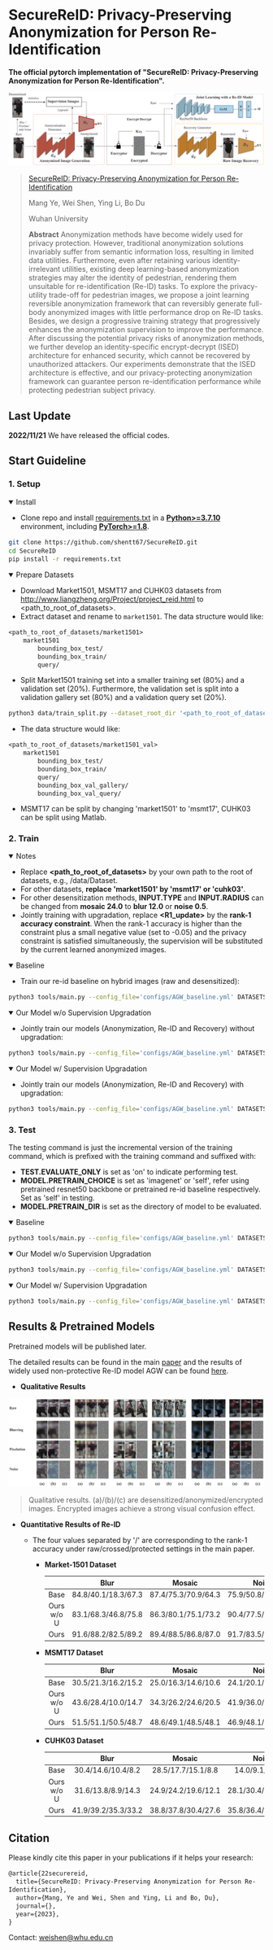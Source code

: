 



# SecureReID: Privacy-Preserving Anonymization for Person Re-Identification

**The official pytorch implementation of "SecureReID: Privacy-Preserving Anonymization for Person Re-Identification".**

![](./pics/framework.svg)

> [SecureReID: Privacy-Preserving Anonymization for Person Re-Identification](baidu.com)
>
> Mang Ye, Wei Shen, Ying Li, Bo Du
>
> Wuhan University
>
> **Abstract** Anonymization methods have become widely used for privacy protection. However, traditional anonymization solutions invariably suffer from semantic information loss, resulting in limited data utilities. Furthermore, even after retaining various identity-irrelevant utilities, existing deep learning-based anonymization strategies may alter the identity of pedestrian, rendering them unsuitable for re-identification (Re-ID) tasks. To explore the privacy-utility trade-off for pedestrian images, we propose a joint learning reversible anonymization framework that can reversibly generate full-body anonymized images with little performance drop on Re-ID tasks. Besides, we design a progressive training strategy that progressively enhances the anonymization supervision to improve the performance. After discussing the potential privacy risks of anonymization methods, we further develop an identity-specific encrypt-decrypt (ISED) architecture for enhanced security, which cannot be recovered by unauthorized attackers. Our experiments demonstrate that the ISED architecture is effective, and our privacy-protecting anonymization framework can guarantee person re-identification performance while protecting pedestrian subject privacy.



## Last Update

**2022/11/21** We have released the official codes.



## Start Guideline

### 1. Setup

<details open>
<summary>Install</summary>

- Clone repo and install [requirements.txt](./requirements.txt) in a [**Python>=3.7.10**](https://www.python.org/) environment, including [**PyTorch>=1.8**](https://pytorch.org/get-started/locally/).

```bash
git clone https://github.com/shentt67/SecureReID.git
cd SecureReID
pip install -r requirements.txt
```

</details>

<details open>
<summary>Prepare Datasets</summary>

- Download Market1501, MSMT17 and CUHK03 datasets from http://www.liangzheng.org/Project/project_reid.html to <path_to_root_of_datasets>.
- Extract dataset and rename to `market1501`. The data structure would like:

```
<path_to_root_of_datasets/market1501>
    market1501 
        bounding_box_test/
        bounding_box_train/
        query/
```

- Split Market1501 training set into a smaller training set (80%) and a validation set (20%). Furthermore, the validation set is split into a validation gallery set (80%) and a validation query set (20%).

```bash
python3 data/train_split.py --dataset_root_dir '<path_to_root_of_datasets>' --dataset_name 'market1501'
```

- The data structure would like:


```
<path_to_root_of_datasets/market1501_val>
    market1501 
        bounding_box_test/
        bounding_box_train/
        query/
        bounding_box_val_gallery/
        bounding_box_val_query/
```

- MSMT17 can be split by changing 'market1501' to  'msmt17', CUHK03 can be split using Matlab.

</details>

### 2. Train

<details open>
<summary>Notes</summary>

- Replace **<path_to_root_of_datasets>** by your own path to the root of datasets, e.g., /data/Dataset.
- For other datasets, **replace 'market1501' by 'msmt17' or 'cuhk03'**.
- For other desensitization methods,  **INPUT.TYPE** and **INPUT.RADIUS** can be changed from **mosaic 24.0** to **blur 12.0** or **noise 0.5**.
- Jointly training with upgradation, replace **<R1_update>** by the **rank-1 accuracy constraint**. When the rank-1 accuracy is higher than the constraint plus a small negative value (set to -0.05) and the privacy constraint is satisfied simultaneously, the supervision will be substituted by the current learned anonymized images.

</details>

<details open>
<summary>Baseline</summary>

- Train our re-id baseline on hybrid images (raw and desensitized):


```bash
python3 tools/main.py --config_file='configs/AGW_baseline.yml' DATASETS.ROOT_DIR "<path_to_root_of_datasets>" DATASETS.NAMES "('market1501_val')" INPUT.TYPE "mosaic" INPUT.RADIUS "24.0" OUTPUT_DIR "('./log/market1501/market1501-base-mosaic')" MODEL.MODE "C"
```

</details>

<details open>
<summary>Our Model w/o Supervision Upgradation</summary>

- Jointly train our models (Anonymization, Re-ID and Recovery) without upgradation:


```bash
python3 tools/main.py --config_file='configs/AGW_baseline.yml' DATASETS.ROOT_DIR "<path_to_root_of_datasets>" DATASETS.NAMES "('market1501_val')" INPUT.TYPE "mosaic" INPUT.RADIUS "24.0" OUTPUT_DIR "('./log/market1501/market1501-wosu-mosaic')"
```

</details>

<details open>
<summary>Our Model w/ Supervision Upgradation</summary>

- Jointly train our models (Anonymization, Re-ID and Recovery) with upgradation:


```bash
python3 tools/main.py --config_file='configs/AGW_baseline.yml' DATASETS.ROOT_DIR "<path_to_root_of_datasets>" DATASETS.NAMES "('market1501_val')" INPUT.TYPE "mosaic" INPUT.RADIUS "24.0" OUTPUT_DIR "('./log/market1501/market1501-full-mosaic')" MODEL.VAL_R1 "<R1_update>"
```

</details>

### 3. Test

The testing command is just the incremental version of the training command, which is prefixed with the training command and suffixed with:

- **TEST.EVALUATE_ONLY** is set as 'on' to indicate performing test.
- **MODEL.PRETRAIN_CHOICE** is set as 'imagenet' or 'self', refer using pretrained resnet50 backbone or pretrained re-id baseline respectively. Set as 'self' in testing.
- **MODEL.PRETRAIN_DIR** is set as the directory of model to be evaluated.

<details open>
<summary>Baseline</summary>

```bash
python3 tools/main.py --config_file='configs/AGW_baseline.yml' DATASETS.ROOT_DIR "<path_to_root_of_datasets>" DATASETS.NAMES "('market1501')" INPUT.TYPE "mosaic" INPUT.RADIUS "24.0" OUTPUT_DIR "('./log/market1501/test/market1501-base-mosaic')" MODEL.MODE "C" TEST.EVALUATE_ONLY "('on')" MODEL.PRETRAIN_CHOICE "('self')" MODEL.PRETRAIN_DIR "./log/market1501/market1501-base-mosaic"
```

</details>

<details open>
<summary>Our Model w/o Supervision Upgradation</summary>

```bash
python3 tools/main.py --config_file='configs/AGW_baseline.yml' DATASETS.ROOT_DIR "<path_to_root_of_datasets>" DATASETS.NAMES "('market1501')" INPUT.TYPE "mosaic" INPUT.RADIUS "24.0" OUTPUT_DIR "('./log/market1501/test/market1501-wosu-mosaic')" TEST.EVALUATE_ONLY "('on')" MODEL.PRETRAIN_CHOICE "('self')" MODEL.PRETRAIN_DIR "./log/market1501/market1501-wosu-mosaic"
```

</details>

<details open>
<summary>Our Model w/ Supervision Upgradation</summary>

```bash
python3 tools/main.py --config_file='configs/AGW_baseline.yml' DATASETS.ROOT_DIR "<path_to_root_of_datasets>" DATASETS.NAMES "('market1501')" INPUT.TYPE "mosaic" INPUT.RADIUS "24.0" OUTPUT_DIR "('./log/market1501/test/market1501-full-mosaic')" TEST.EVALUATE_ONLY "('on')" MODEL.PRETRAIN_CHOICE "('self')" MODEL.PRETRAIN_DIR "./log/market1501/market1501-full-mosaic"
```

</details>



## Results & Pretrained Models

Pretrained models will be published later.

The detailed results can be found in the main [paper](https://doi.org/10.1145/3503161.3548766) and the results of widely used non-protective Re-ID model AGW can be found [here](https://github.com/mangye16/ReID-Survey).



- **Qualitative Results**

![](./pics/qualitative.svg)

> Qualitative results. (a)/(b)/(c) are desensitized/anonymized/encrypted images. Encrypted images achieve a strong visual confusion effect.



- **Quantitative Results of Re-ID**

  - The four values separated by '/' are corresponding to the rank-1 accuracy under raw/crossed/protected settings in the main paper.

    - **Market-1501 Dataset**

      |            |        Blur         |       Mosaic        |        Noise        |
      | :--------: | :-----------------: | :-----------------: | :-----------------: |
      |    Base    | 84.8/40.1/18.3/67.3 | 87.4/75.3/70.9/64.3 | 75.9/50.8/41.7/68.7 |
      | Ours w/o U | 83.1/68.3/46.8/75.8 | 86.3/80.1/75.1/73.2 | 90.4/77.5/67.5/84.4 |
      |    Ours    | 91.6/88.2/82.5/89.2 | 89.4/88.5/86.8/87.0 | 91.7/83.5/83.8/91.2 |

    - **MSMT17  Dataset**

      |            |        Blur         |       Mosaic        |        Noise        |
      | :--------: | :-----------------: | :-----------------: | :-----------------: |
      |    Base    | 30.5/21.3/16.2/15.2 | 25.0/16.3/14.6/10.6 | 24.1/20.1/18.5/18.2 |
      | Ours w/o U | 43.6/28.4/10.0/14.7 | 34.3/26.2/24.6/20.5 | 41.9/36.0/29.4/31.3 |
      |    Ours    | 51.5/51.1/50.5/48.7 | 48.6/49.1/48.5/48.1 | 46.9/48.1/46.2/46.0 |

    - **CUHK03  Dataset**

      |            |        Blur         |       Mosaic        |        Noise        |
      | :--------: | :-----------------: | :-----------------: | :-----------------: |
      |    Base    | 30.4/14.6/10.4/8.2  | 28.5/17.7/15.1/8.8  |  14.0/9.1/8.6/8.1   |
      | Ours w/o U | 31.6/13.8/8.9/14.3  | 24.9/24.2/19.6/12.1 | 28.1/30.4/30.4/31.9 |
      |    Ours    | 41.9/39.2/35.3/33.2 | 38.8/37.8/30.4/27.6 | 35.8/36.4/37.9/41.9 |

## Citation

Please kindly cite this paper in your publications if it helps your research:

```
@article{22securereid,
  title={SecureReID: Privacy-Preserving Anonymization for Person Re-Identification},
  author={Mang, Ye and Wei, Shen and Ying, Li and Bo, Du},
  journal={},
  year={2023},
}
```

Contact: [weishen@whu.edu.cn](mailto:w.shen.contact@whu.edu.cn)

